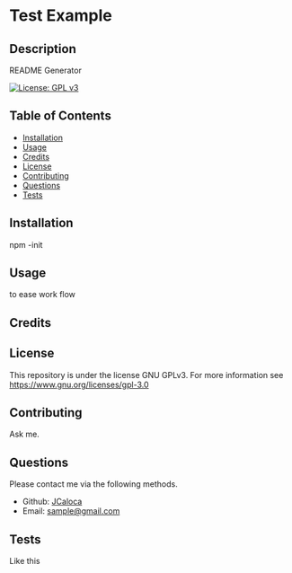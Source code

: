 # Test Example

## Description

README Generator

[![License: GPL v3](https://img.shields.io/badge/License-GPL%20v3-blue.svg)](https://www.gnu.org/licenses/gpl-3.0)

## Table of Contents

- [Installation](#installation)
- [Usage](#usage)
- [Credits](#credits)
- [License](#license)
- [Contributing](#contributing)
- [Questions](#questions)
- [Tests](#tests)

## Installation

npm -init

## Usage

to ease work flow

## Credits

## License

This repository is under the license GNU GPLv3.
For more information see https://www.gnu.org/licenses/gpl-3.0

## Contributing

Ask me.

## Questions

Please contact me via the following methods.

- Github: [JCaloca](https://github.com/JCaloca)
- Email: sample@gmail.com

## Tests

Like this
